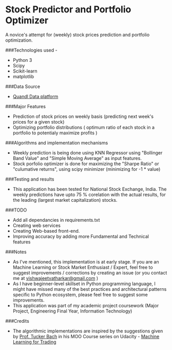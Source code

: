 # Stock Predictor and Portfolio Optimizer

A novice's attempt for (weekly) stock prices prediction and portfolio optimization.

###Technologies used - 
* Python 3
* Scipy
* Scikit-learn
* matplotlib

###Data Source
* [Quandl Data platform](https://www.quandl.com/)

###Major Features
* Prediction of stock prices on weekly basis (predicting next week's prices for a given stock)
* Optimizing portfolio distributions ( optimum ratio of each stock in a portfolio to potentialy maximize profits )

###Algorithms and implementation mechanisms
* Weekly prediction is being done using KNN Regressor using "Bollinger Band Value" and "Simple Moving Average" as input features.
* Stock porfolio optimizer is done for maximizing the "Sharpe Ratio" or "culumative returns", using scipy minimizer (minimizing for -1 * value)

###Testing and results
* This application has been tested for National Stock Exchange, India. The weekly predictions have upto 75 % corelation with the actual results, for the leading (largest market capitalization) stocks.

###TODO
* Add all dependancies in requirements.txt
* Creating web services
* Creating Web-based front-end.
* Improving accuracy by adding more Fundamental and Technical features

###Notes
* As I've mentioned, this implementation is at early stage. If you are an Machine Learning or Stock Market Enthusiast / Expert, feel free to suggest improvements / corrections by creating an issue (or you contact me at vishwajeetvatharkar@gmail.com )
* As I have beginner-level skillset in Python programming language, I might have missed many of the best practices and architectural patterns specific to Python ecosystem, please feel free to suggest some improvements.
* This application was part of my academic project coursework (Major Project, Engineering Final Year, Information Technology)

###Credits
* The algorithmic implementations are inspired by the suggestions given by [Prof. Tucker Bach](http://www.cc.gatech.edu/home/tucker/) in his MOO Course series on Udacity - [Machine Learning for Trading](https://www.udacity.com/course/machine-learning-for-trading--ud501)

